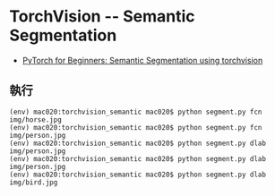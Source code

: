 # TorchVision -- Semantic Segmentation

* [PyTorch for Beginners: Semantic Segmentation using torchvision](https://www.learnopencv.com/pytorch-for-beginners-semantic-segmentation-using-torchvision/)

## 執行

```
(env) mac020:torchvision_semantic mac020$ python segment.py fcn img/horse.jpg
(env) mac020:torchvision_semantic mac020$ python segment.py fcn img/person.jpg
(env) mac020:torchvision_semantic mac020$ python segment.py dlab img/person.jpg
(env) mac020:torchvision_semantic mac020$ python segment.py dlab img/person.jpg
(env) mac020:torchvision_semantic mac020$ python segment.py dlab img/bird.jpg
```